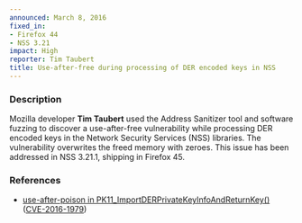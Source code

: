```yaml
---
announced: March 8, 2016
fixed_in:
- Firefox 44
- NSS 3.21
impact: High
reporter: Tim Taubert
title: Use-after-free during processing of DER encoded keys in NSS
---
```


<h3>Description</h3>

<p>Mozilla developer <strong>Tim Taubert</strong> used the Address Sanitizer tool and
software fuzzing to discover a use-after-free vulnerability while processing DER encoded
keys in the Network Security Services (NSS) libraries. The vulnerability overwrites the
freed memory with zeroes. This issue has been addressed in NSS 3.21.1, shipping in Firefox
45.
</p>

<h3>References</h3>

<ul>
  <li><a href="https://bugzilla.mozilla.org/show_bug.cgi?id=1185033">
       use-after-poison in PK11_ImportDERPrivateKeyInfoAndReturnKey() </a>
(<a href="http://cve.mitre.org/cgi-bin/cvename.cgi?name=CVE-2016-1979"
class="ex-ref">CVE-2016-1979</a>)</li>
</ul>

